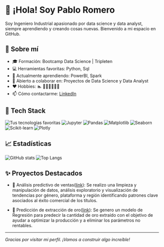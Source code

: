 # 👋 ¡Hola! Soy Pablo Romero

Soy Ingeniero Industrial apasionado por data science y data analyst, siempre aprendiendo y creando cosas nuevas. Bienvenido a mi espacio en GitHub.

## 💼 Sobre mí

- 🎓 Formación: Bootcamp Data Science | Tripleten
- 💻 Herramientas favoritas: Python, Sql
- 🌱 Actualmente aprendiendo: PowerBI, Spark
- 🤝 Abierto a colaborar en: Proyectos de Data Science y Data Analyst
- ❤ Hobbies: 🏊 🚴🏃‍♂️🏋️‍♂️📖
- 📫 Cómo contactarme:  [LinkedIn](https://www.linkedin.com/in/pablo-romero-9652701a3?utm_source=share&utm_campaign=share_via&utm_content=profile&utm_medium=ios_app)



## 🧰 Tech Stack

![Tus tecnologías favoritas](https://skillicons.dev/icons?i=python,sqlite,discord)
![Jupyter](https://img.shields.io/badge/Jupyter-F37626?style=for-the-badge&logo=jupyter&logoColor=white)
![Pandas](https://img.shields.io/badge/Pandas-150458?style=for-the-badge&logo=pandas&logoColor=white)
![Matplotlib](https://img.shields.io/badge/Matplotlib-11557c?style=for-the-badge&logoColor=white)
![Seaborn](https://img.shields.io/badge/Seaborn-2e5f73?style=for-the-badge)
![Scikit-learn](https://img.shields.io/badge/Scikit--learn-F7931E?style=for-the-badge&logo=scikit-learn&logoColor=white)
![Plotly](https://img.shields.io/badge/Plotly-3f4f75?style=for-the-badge&logo=plotly&logoColor=white)

## 📈 Estadísticas

![GitHub stats](https://github-readme-stats.vercel.app/api?username=Pablo-09-10&show_icons=true&theme=)
![Top Langs](https://github-readme-stats.vercel.app/api/top-langs/?username=Pablo-09-10&layout=compact)


## ✨ Proyectos Destacados

- 🚀 Análisis predictivo de ventas([link](https://github.com/Pablo-09-10/PROYECTOS-/blob/main/PROYECTO_INTEGRADO_1/PROYECTO_MODULO_1.ipynb)): Se realizo una limpieza y manipulación de datos, análisis exploratorio y visualización de tendencias por género, plataforma y región identificando patrones clave asociados al éxito comercial de los títulos.
  
- 📱 Predicción de extracción de oro([link](https://github.com/Pablo-09-10/PROYECTOS-/blob/main/PROYECTO_INTEGRADO_2/PROYECTO_INTEGRADO2.ipynb)): Se genero un modelo de Regresión para predecir la cantidad de oro extraído con el objetivo de ayudar a optimizar la producción y a eliminar los parámetros no rentables.


---

_Gracias por visitar mi perfil. ¡Vamos a construir algo increíble!_
